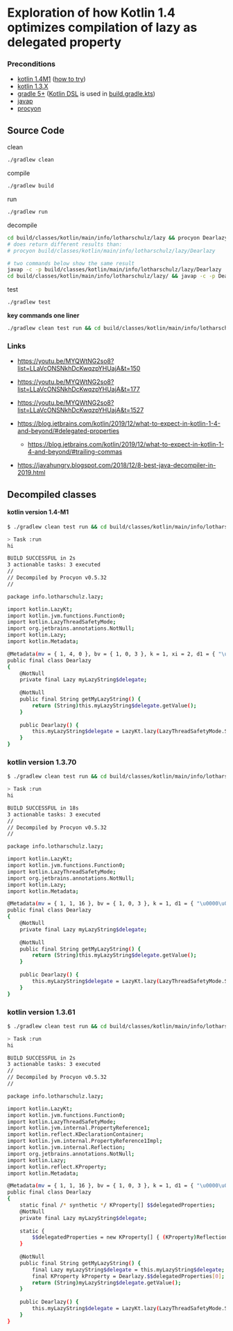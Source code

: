 # Exploration of how Kotlin 1.4 optimizes compilation of **lazy** as delegated property

### Preconditions
- [kotlin 1.4M1](https://blog.jetbrains.com/kotlin/2020/03/kotlin-1-4-m1-released/) ([how to try](https://kotlinlang.org/eap/configure-build-for-eap.html))
- [kotlin 1.3.X](https://blog.jetbrains.com/kotlin/2020/03/kotlin-1-3-70-released/)
- [gradle 5+](https://docs.gradle.org/5.0/release-notes.html) ([Kotlin DSL](https://docs.gradle.org/5.0/release-notes.html#kotlin-dsl-1.0) is used in [build.gradle.kts](build.gradle.kts))
- [javap](https://manpages.debian.org/testing/openjdk-11-jdk-headless/javap.1.en.html)
- [procyon](https://bitbucket.org/mstrobel/procyon/wiki/Java%20Decompiler)

## Source Code

clean
```bash
./gradlew clean
```

compile
```bash
./gradlew build
```

run
```bash
./gradlew run
```

decompile
```bash
cd build/classes/kotlin/main/info/lotharschulz/lazy && procyon Dearlazy && cd ../../../../../../..
# does return different results than:
# procyon build/classes/kotlin/main/info/lotharschulz/lazy/Dearlazy

# two commands below show the same result
javap -c -p build/classes/kotlin/main/info/lotharschulz/lazy/Dearlazy
cd build/classes/kotlin/main/info/lotharschulz/lazy/ && javap -c -p Dearlazy && cd ../../../../../../..
```

test
```bash
./gradlew test
```

**key commands one liner**
```bash
./gradlew clean test run && cd build/classes/kotlin/main/info/lotharschulz/lazy/ && procyon Dearlazy && cd ../../../../../../..
```

### Links

- https://youtu.be/MYQWtNG2so8?list=LLaVcONSNkhDcKwqzpYHUajA&t=150
- https://youtu.be/MYQWtNG2so8?list=LLaVcONSNkhDcKwqzpYHUajA&t=177
- https://youtu.be/MYQWtNG2so8?list=LLaVcONSNkhDcKwqzpYHUajA&t=1527

- https://blog.jetbrains.com/kotlin/2019/12/what-to-expect-in-kotlin-1-4-and-beyond/#delegated-properties
    - https://blog.jetbrains.com/kotlin/2019/12/what-to-expect-in-kotlin-1-4-and-beyond/#trailing-commas

- https://javahungry.blogspot.com/2018/12/8-best-java-decompiler-in-2019.html

## Decompiled classes

#### kotlin version 1.4-M1

```bash
$ ./gradlew clean test run && cd build/classes/kotlin/main/info/lotharschulz/lazy/ && procyon Dearlazy && cd ../../../../../../..

> Task :run
hi

BUILD SUCCESSFUL in 2s
3 actionable tasks: 3 executed
// 
// Decompiled by Procyon v0.5.32
// 

package info.lotharschulz.lazy;

import kotlin.LazyKt;
import kotlin.jvm.functions.Function0;
import kotlin.LazyThreadSafetyMode;
import org.jetbrains.annotations.NotNull;
import kotlin.Lazy;
import kotlin.Metadata;

@Metadata(mv = { 1, 4, 0 }, bv = { 1, 0, 3 }, k = 1, xi = 2, d1 = { "\u0000\u0014\n\u0002\u0018\u0002\n\u0002\u0010\u0000\n\u0002\b\u0002\n\u0002\u0010\u000e\n\u0002\b\u0005\u0018\u00002\u00020\u0001B\u0005¢\u0006\u0002\u0010\u0002R\u001b\u0010\u0003\u001a\u00020\u00048FX\u0086\u0084\u0002¢\u0006\f\n\u0004\b\u0007\u0010\b\u001a\u0004\b\u0005\u0010\u0006¨\u0006\t" }, d2 = { "Linfo/lotharschulz/lazy/Dearlazy;", "", "()V", "myLazyString", "", "getMyLazyString", "()Ljava/lang/String;", "myLazyString$delegate", "Lkotlin/Lazy;", "lazy" })
public final class Dearlazy
{
    @NotNull
    private final Lazy myLazyString$delegate;
    
    @NotNull
    public final String getMyLazyString() {
        return (String)this.myLazyString$delegate.getValue();
    }
    
    public Dearlazy() {
        this.myLazyString$delegate = LazyKt.lazy(LazyThreadSafetyMode.SYNCHRONIZED, (Function0)Dearlazy$myLazyString.Dearlazy$myLazyString$2.INSTANCE);
    }
}
```


### kotlin version 1.3.70

```bash
$ ./gradlew clean test run && cd build/classes/kotlin/main/info/lotharschulz/lazy/ && procyon Dearlazy && cd ../../../../../../..

> Task :run
hi

BUILD SUCCESSFUL in 18s
3 actionable tasks: 3 executed
// 
// Decompiled by Procyon v0.5.32
// 

package info.lotharschulz.lazy;

import kotlin.LazyKt;
import kotlin.jvm.functions.Function0;
import kotlin.LazyThreadSafetyMode;
import org.jetbrains.annotations.NotNull;
import kotlin.Lazy;
import kotlin.Metadata;

@Metadata(mv = { 1, 1, 16 }, bv = { 1, 0, 3 }, k = 1, d1 = { "\u0000\u0014\n\u0002\u0018\u0002\n\u0002\u0010\u0000\n\u0002\b\u0002\n\u0002\u0010\u000e\n\u0002\b\u0005\u0018\u00002\u00020\u0001B\u0005¢\u0006\u0002\u0010\u0002R\u001b\u0010\u0003\u001a\u00020\u00048FX\u0086\u0084\u0002¢\u0006\f\n\u0004\b\u0007\u0010\b\u001a\u0004\b\u0005\u0010\u0006¨\u0006\t" }, d2 = { "Linfo/lotharschulz/lazy/Dearlazy;", "", "()V", "myLazyString", "", "getMyLazyString", "()Ljava/lang/String;", "myLazyString$delegate", "Lkotlin/Lazy;", "lazy" })
public final class Dearlazy
{
    @NotNull
    private final Lazy myLazyString$delegate;
    
    @NotNull
    public final String getMyLazyString() {
        return (String)this.myLazyString$delegate.getValue();
    }
    
    public Dearlazy() {
        this.myLazyString$delegate = LazyKt.lazy(LazyThreadSafetyMode.SYNCHRONIZED, (Function0)Dearlazy$myLazyString.Dearlazy$myLazyString$2.INSTANCE);
    }
}
```

### kotlin version 1.3.61

```bash
$ ./gradlew clean test run && cd build/classes/kotlin/main/info/lotharschulz/lazy/ && procyon Dearlazy && cd ../../../../../../..

> Task :run
hi

BUILD SUCCESSFUL in 2s
3 actionable tasks: 3 executed
// 
// Decompiled by Procyon v0.5.32
// 

package info.lotharschulz.lazy;

import kotlin.LazyKt;
import kotlin.jvm.functions.Function0;
import kotlin.LazyThreadSafetyMode;
import kotlin.jvm.internal.PropertyReference1;
import kotlin.reflect.KDeclarationContainer;
import kotlin.jvm.internal.PropertyReference1Impl;
import kotlin.jvm.internal.Reflection;
import org.jetbrains.annotations.NotNull;
import kotlin.Lazy;
import kotlin.reflect.KProperty;
import kotlin.Metadata;

@Metadata(mv = { 1, 1, 16 }, bv = { 1, 0, 3 }, k = 1, d1 = { "\u0000\u0014\n\u0002\u0018\u0002\n\u0002\u0010\u0000\n\u0002\b\u0002\n\u0002\u0010\u000e\n\u0002\b\u0005\u0018\u00002\u00020\u0001B\u0005¢\u0006\u0002\u0010\u0002R\u001b\u0010\u0003\u001a\u00020\u00048FX\u0086\u0084\u0002¢\u0006\f\n\u0004\b\u0007\u0010\b\u001a\u0004\b\u0005\u0010\u0006¨\u0006\t" }, d2 = { "Linfo/lotharschulz/lazy/Dearlazy;", "", "()V", "myLazyString", "", "getMyLazyString", "()Ljava/lang/String;", "myLazyString$delegate", "Lkotlin/Lazy;", "lazy" })
public final class Dearlazy
{
    static final /* synthetic */ KProperty[] $$delegatedProperties;
    @NotNull
    private final Lazy myLazyString$delegate;
    
    static {
        $$delegatedProperties = new KProperty[] { (KProperty)Reflection.property1((PropertyReference1)new PropertyReference1Impl((KDeclarationContainer)Reflection.getOrCreateKotlinClass((Class)Dearlazy.class), "myLazyString", "getMyLazyString()Ljava/lang/String;")) };
    }
    
    @NotNull
    public final String getMyLazyString() {
        final Lazy myLazyString$delegate = this.myLazyString$delegate;
        final KProperty kProperty = Dearlazy.$$delegatedProperties[0];
        return (String)myLazyString$delegate.getValue();
    }
    
    public Dearlazy() {
        this.myLazyString$delegate = LazyKt.lazy(LazyThreadSafetyMode.SYNCHRONIZED, (Function0)Dearlazy$myLazyString.Dearlazy$myLazyString$2.INSTANCE);
    }
}

```
